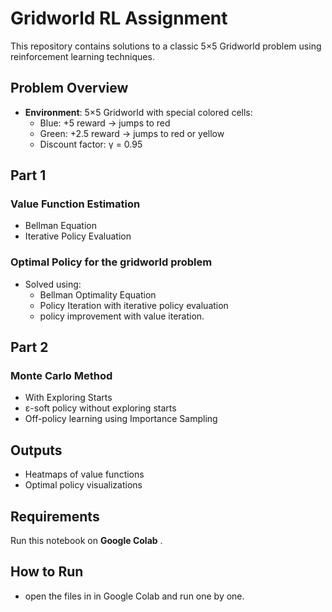 # Gridworld RL Assignment

This repository contains solutions to a classic 5×5 Gridworld problem using reinforcement learning techniques.

## Problem Overview

- **Environment**: 5×5 Gridworld with special colored cells:
  -  Blue: +5 reward → jumps to red
  -  Green: +2.5 reward → jumps to red or yellow
  - Discount factor: γ = 0.95

##  Part 1

### Value Function Estimation
- Bellman Equation
- Iterative Policy Evaluation

### Optimal Policy for the gridworld problem
- Solved using:
  - Bellman Optimality Equation
  - Policy Iteration with iterative policy evaluation
  -  policy improvement with value iteration.

##  Part 2

### Monte Carlo Method
- With Exploring Starts
- ε-soft policy without exploring starts
- Off-policy learning using Importance Sampling

##  Outputs

- Heatmaps of value functions
- Optimal policy visualizations

##  Requirements
Run this notebook on **Google Colab** .


## How to Run
- open the files in in Google Colab and run one by one.
